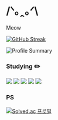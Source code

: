 # /ᐠ｡ꞈ｡ᐟ\  

Meow

[![GitHub Streak](https://streak-stats.demolab.com?user=U-Keun&theme=dark&hide_border=true)](https://git.io/streak-stats)

![Profile Summary](http://github-profile-summary-cards.vercel.app/api/cards/profile-details?username=U-Keun&theme=tokyonight)

### Studying :pencil2: 
<img src="https://img.shields.io/badge/Java-007396?style=flat&logo=openjdk&logoColor=white"/> <img src="https://img.shields.io/badge/Spring-6DB33F?style=flat&logo=Spring&logoColor=white"/> <img src="https://img.shields.io/badge/C-A8B9CC?style=flat-square&logo=C&logoColor=white"/> <img src="https://img.shields.io/badge/C++-00599C?style=flat-square&logo=C%2B%2B&logoColor=white"/> <img src="https://img.shields.io/badge/Qt-41CD52?style=flat-square&logo=Qt&logoColor=white"/>


### PS
[![Solved.ac
프로필](http://mazassumnida.wtf/api/v2/generate_badge?boj=sukeun319)](https://solved.ac/sukeun319)


<!--
**U-Keun/U-keun** is a ✨ _special_ ✨ repository because its `README.md` (this file) appears on your GitHub profile.

Here are some ideas to get you started:

- 🔭 I’m currently working on ...
- 🌱 I’m currently learning ...
- 👯 I’m looking to collaborate on ...
- 🤔 I’m looking for help with ...
- 💬 Ask me about ...
- 📫 How to reach me: ...
- 😄 Pronouns: ...
- ⚡ Fun fact: ...
-->
